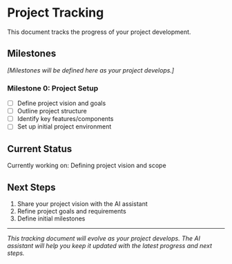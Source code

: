 # Project Tracking

This document tracks the progress of your project development.

## Milestones

*[Milestones will be defined here as your project develops.]*

### Milestone 0: Project Setup
- [ ] Define project vision and goals
- [ ] Outline project structure
- [ ] Identify key features/components
- [ ] Set up initial project environment

## Current Status

Currently working on: Defining project vision and scope

## Next Steps

1. Share your project vision with the AI assistant
2. Refine project goals and requirements
3. Define initial milestones

---

*This tracking document will evolve as your project develops. The AI assistant will help you keep it updated with the latest progress and next steps.* 